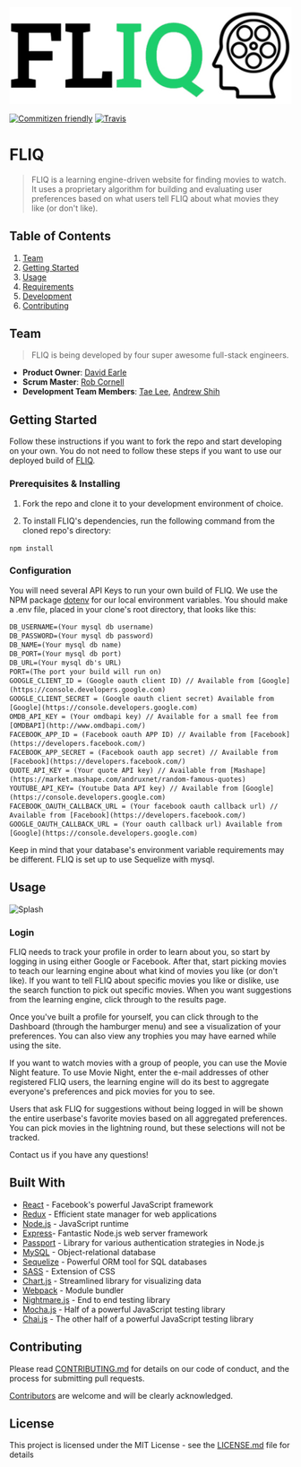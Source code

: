 ![FLIQ](public/assets/img/fliqonwhite.jpg)

[![Commitizen friendly](https://img.shields.io/badge/commitizen-friendly-brightgreen.svg)](http://commitizen.github.io/cz-cli/) [![Travis](https://img.shields.io/travis/binary100/fliq.svg)]()


# FLIQ

> FLIQ is a learning engine-driven website for finding movies to watch. It uses a proprietary algorithm for building and evaluating user preferences based on what users tell FLIQ about what movies they like (or don't like). 

## Table of Contents

1. [Team](#team)
1. [Getting Started](#getting-started)
1. [Usage](#Usage)
1. [Requirements](#requirements)
1. [Development](#development)
1. [Contributing](#contributing)

## Team

> FLIQ is being developed by four super awesome full-stack engineers.

  - __Product Owner__: [David Earle](https://github.com/dearle)
  - __Scrum Master__: [Rob Cornell](https://github.com/rcornell)
  - __Development Team Members__: [Tae Lee](https://github.com/ta3woon), [Andrew Shih](https://github.com/ACS207)

## Getting Started

Follow these instructions if you want to fork the repo and start developing on your own. You do not need to follow these steps if you want to use our deployed build of [FLIQ](fliq.us-east-2.elasticbeanstalk.com).

### Prerequisites & Installing

1. Fork the repo and clone it to your development environment of choice.

2. To install FLIQ's dependencies, run the following command from the cloned repo's directory: 

```npm install```

### Configuration

You will need several API Keys to run your own build of FLIQ. We use the NPM package [dotenv](https://github.com/motdotla/dotenv) for our local environment variables. You should make a .env file, placed in your clone's root directory, that looks like this:

```
DB_USERNAME=(Your mysql db username)
DB_PASSWORD=(Your mysql db password)
DB_NAME=(Your mysql db name)
DB_PORT=(Your mysql db port)
DB_URL=(Your mysql db's URL)
PORT=(The port your build will run on)
GOOGLE_CLIENT_ID = (Google oauth client ID) // Available from [Google](https://console.developers.google.com)
GOOGLE_CLIENT_SECRET = (Google oauth client secret) Available from [Google](https://console.developers.google.com)
OMDB_API_KEY = (Your omdbapi key) // Available for a small fee from [OMDBAPI](http://www.omdbapi.com/)
FACEBOOK_APP_ID = (Facebook oauth APP ID) // Available from [Facebook](https://developers.facebook.com/)
FACEBOOK_APP_SECRET = (Facebook oauth app secret) // Available from [Facebook](https://developers.facebook.com/)
QUOTE_API_KEY = (Your quote API key) // Available from [Mashape](https://market.mashape.com/andruxnet/random-famous-quotes)
YOUTUBE_API_KEY= (Youtube Data API key) // Available from [Google](https://console.developers.google.com)
FACEBOOK_OAUTH_CALLBACK_URL = (Your facebook oauth callback url) // Available from [Facebook](https://developers.facebook.com/)
GOOGLE_OAUTH_CALLBACK_URL = (Your oauth callback url) Available from [Google](https://console.developers.google.com)
```

Keep in mind that your database's environment variable requirements may be different. FLIQ is set up to use Sequelize with mysql.

## Usage

![Splash](public/assets/img/welcome.png)

### Login

FLIQ needs to track your profile in order to learn about you, so start by logging in using either Google or Facebook. After that, start picking movies to teach our learning engine about what kind of movies you like (or don't like). If you want to tell FLIQ about specific movies you like or dislike, use the search function to pick out specific movies. When you want suggestions from the learning engine, click through to the results page.

Once you've built a profile for yourself, you can click through to the Dashboard (through the hamburger menu) and see a visualization of your preferences. You can also view any trophies you may have earned while using the site.

If you want to watch movies with a group of people, you can use the Movie Night feature. To use Movie Night, enter the e-mail addresses of other registered FLIQ users, the learning engine will do its best to aggregate everyone's preferences and pick movies for you to see.

Users that ask FLIQ for suggestions without being logged in will be shown the entire userbase's favorite movies based on all aggregated preferences. You can pick movies in the lightning round, but these selections will not be tracked.

Contact us if you have any questions!

## Built With

* [React](https://facebook.github.io/react/) - Facebook's powerful JavaScript framework
* [Redux](http://redux.js.org/) - Efficient state manager for web applications
* [Node.js](https://nodejs.org) - JavaScript runtime
* [Express](https://expressjs.com/)- Fantastic Node.js web server framework
* [Passport](http://passportjs.org/) - Library for various authentication strategies in Node.js
* [MySQL](https://www.postgresql.org/) - Object-relational database
* [Sequelize](www.sequelizejs.com) - Powerful ORM tool for SQL databases
* [SASS](http://sass-lang.com/) - Extension of CSS
* [Chart.js](http://www.chartjs.org/) - Streamlined library for visualizing data
* [Webpack](https://webpack.github.io/) - Module bundler
* [Nightmare.js](http://www.nightmarejs.org/) - End to end testing library
* [Mocha.js](https://mochajs.org/) - Half of a powerful JavaScript testing library
* [Chai.js](http://chaijs.com/) - The other half of a powerful JavaScript testing library


## Contributing

Please read [CONTRIBUTING.md](CONTRIBUTING.md) for details on our code of conduct, and the process for submitting pull requests.

[Contributors](https://github.com/binary100/fliq/contributors) are welcome and will be clearly acknowledged.

## License

This project is licensed under the MIT License - see the [LICENSE.md](LICENSE.md) file for details